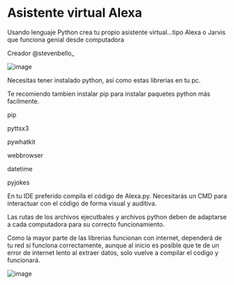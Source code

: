 # Asistente virtual Alexa
Usando lenguaje Python crea tu propio asistente virtual...tipo Alexa o Jarvis que funciona genial desde computadora

Creador @stevenbello_

![image](https://user-images.githubusercontent.com/91923931/136709109-ea23ccf3-26ae-4d8b-8d5b-782164492c9b.png)

Necesitas tener instalado python, asi como estas librerias en tu pc.

Te recomiendo tambien instalar pip para instalar paquetes python más facilmente.

pip

pyttsx3

pywhatkit

webbrowser

datetime

pyjokes

En tu IDE preferido compila el código de Alexa.py. Necesitarás un CMD para interactuar con el código de forma visual y auditiva.

Las rutas de los archivos ejecutbales y archivos python deben de adaptarse a cada computadora para su correcto funcionamiento.

Como la mayor parte de las librerias funcionan con internet, dependerá de tu red si funciona correctamente, aunque al inicio es posible que te de un error de internet lento al extraer datos, solo vuelve a compilar el codigo y funcionará.

![image](https://user-images.githubusercontent.com/91923931/136709074-f27a3709-44e8-41ad-bad3-679672d9b5cb.png)
